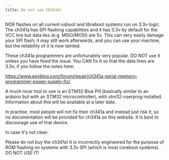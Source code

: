 ```yaml
---
title: Do not use CH341A!
...
```


NOR flashes on all current osboot and libreboot systems run on 3.3v logic.
The ch341a has SPI flashing capabilities and it has 3.3v by default for the
VCC line but data lies (e.g. MISO/MOSI) are 5v. This can very easily damage
your SPI flash; it may still work afterwards, and you can use your machine,
but the reliability of it is now tainted.

These ch341a programmers are unfortunately very popular. DO NOT use it unless
you have fixed the issue. You CAN fix it so that the data lines are 3.3v, if
you follow the notes here:

<https://www.eevblog.com/forum/repair/ch341a-serial-memory-programmer-power-supply-fix/>

A much nicer tool to use is an STM32 Blue Pill (basically similar to an
arduino but with an STM32 microcontroller), with stm32-vserprog installed.
Information about this will be available at a later date.

In practise, most people will not fix their ch341a and instead just risk it,
so no documentation will be provided for ch341a on this website. It is best
to discourage use of that device.

In case it's not clear:

Please do not buy the ch341a! It is incorrectly engineered for the purpose of
ROM flashing on systems with 3.3v SPI (which is most coreboot systems). DO NOT
USE IT!
